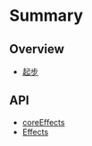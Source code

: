 # Summary

## Overview

* [起步](GetStarted.md)

## API

* [coreEffects](API/coreEffects.md)
* [Effects](API/effects.md)
